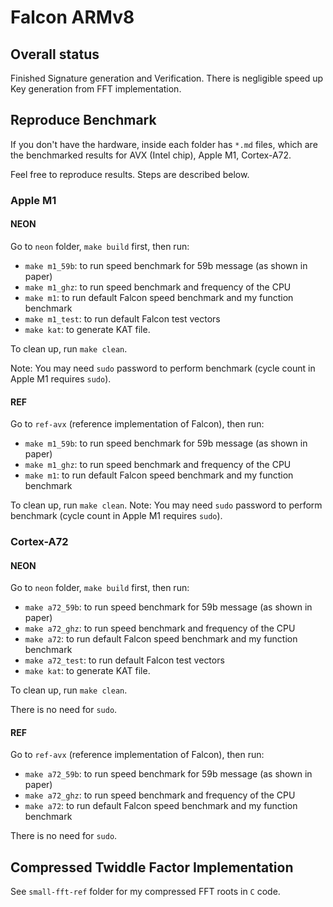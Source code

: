 # Falcon ARMv8

## Overall status

Finished Signature generation and Verification. 
There is negligible speed up Key generation from FFT implementation.

## Reproduce Benchmark

If you don't have the hardware, inside each folder has `*.md` files,
which are the benchmarked results for AVX (Intel chip), Apple M1, Cortex-A72.

Feel free to reproduce results. 
Steps are described below. 

### Apple M1

#### NEON 

Go to `neon` folder, `make build` first, then run: 

- `make m1_59b`: to run speed benchmark for 59b message (as shown in paper)
- `make m1_ghz`: to run speed benchmark and frequency of the CPU
- `make m1`: to run default Falcon speed benchmark and my function benchmark
- `make m1_test`: to run default Falcon test vectors
- `make kat`: to generate KAT file. 

To clean up, run `make clean`.

Note: You may need `sudo` password to perform benchmark (cycle count in Apple M1 requires `sudo`). 

#### REF

Go to `ref-avx` (reference implementation of Falcon), then run:

- `make m1_59b`: to run speed benchmark for 59b message (as shown in paper)
- `make m1_ghz`: to run speed benchmark and frequency of the CPU
- `make m1`: to run default Falcon speed benchmark and my function benchmark

To clean up, run `make clean`.
Note: You may need `sudo` password to perform benchmark (cycle count in Apple M1 requires `sudo`). 


### Cortex-A72

#### NEON

Go to `neon` folder, `make build` first, then run: 

- `make a72_59b`: to run speed benchmark for 59b message (as shown in paper)
- `make a72_ghz`: to run speed benchmark and frequency of the CPU
- `make a72`: to run default Falcon speed benchmark and my function benchmark
- `make a72_test`: to run default Falcon test vectors
- `make kat`: to generate KAT file. 

To clean up, run `make clean`.

There is no need for `sudo`. 

#### REF

Go to `ref-avx` (reference implementation of Falcon), then run:

- `make a72_59b`: to run speed benchmark for 59b message (as shown in paper)
- `make a72_ghz`: to run speed benchmark and frequency of the CPU
- `make a72`: to run default Falcon speed benchmark and my function benchmark

There is no need for `sudo`. 


## Compressed Twiddle Factor Implementation

See `small-fft-ref` folder for my compressed FFT roots in  `C` code. 

